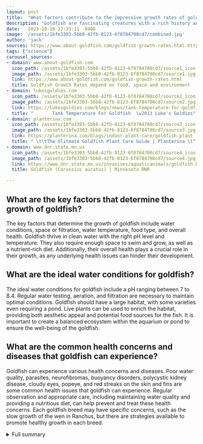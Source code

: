 ```yaml
---
layout: post
title:  "What factors contribute to the impressive growth rates of goldfish?"
description: "Goldfish are fascinating creatures with a rich history and diverse range of breeds. Understanding their growth rates, care requirements, and potential health issues is essential for goldfish owners. With the right environment and proper care, goldfish can live a long, healthy, and fulfilling life."
date:   2023-10-28 22:33:11 -0400
image: '/assets/1bfe3303-5bb8-42fb-8123-6f8784708cd7/combined.jpg'
author: 'jack'
sources: https://www.about-goldfish.com/goldfish-growth-rates.html https://lukesgoldies.com/blogs/news/tank-temperature-for-goldfish https://www.dnr.state.mn.us/invasives/aquaticanimals/goldfish.html https://planterina.com/blogs/indoor-plant-care/goldfish-plant
tags: ["science"]
carousel_sources:
- domain: www.about-goldfish.com
  icon_path: /assets/1bfe3303-5bb8-42fb-8123-6f8784708cd7/source1_icon.jpg
  image_path: /assets/1bfe3303-5bb8-42fb-8123-6f8784708cd7/source1.jpg
  link: https://www.about-goldfish.com/goldfish-growth-rates.html
  title: Goldfish Growth Rates depend on food, space and environment
- domain: lukesgoldies.com
  icon_path: /assets/1bfe3303-5bb8-42fb-8123-6f8784708cd7/source2_icon.jpg
  image_path: /assets/1bfe3303-5bb8-42fb-8123-6f8784708cd7/source2.jpg
  link: https://lukesgoldies.com/blogs/news/tank-temperature-for-goldfish
  title: "       Tank Temperature For Goldfish  \u2013 Luke's Goldies"
- domain: planterina.com
  icon_path: /assets/1bfe3303-5bb8-42fb-8123-6f8784708cd7/source3_icon.jpg
  image_path: /assets/1bfe3303-5bb8-42fb-8123-6f8784708cd7/source3.jpg
  link: https://planterina.com/blogs/indoor-plant-care/goldfish-plant
  title: " \t\tThe Ulitmate Goldfish Plant Care Guide | Planterina \t"
- domain: www.dnr.state.mn.us
  icon_path: /assets/1bfe3303-5bb8-42fb-8123-6f8784708cd7/source4_icon.jpg
  image_path: /assets/1bfe3303-5bb8-42fb-8123-6f8784708cd7/source4.jpg
  link: https://www.dnr.state.mn.us/invasives/aquaticanimals/goldfish.html
  title: Goldfish (Carassius auratus) | Minnesota DNR

---
```


## What are the key factors that determine the growth of goldfish?
The key factors that determine the growth of goldfish include water conditions, space or filtration, water temperature, food type, and overall health. Goldfish thrive in clean water with the right pH level and temperature. They also require enough space to swim and grow, as well as a nutrient-rich diet. Additionally, their overall health plays a crucial role in their growth, as any underlying health issues can hinder their development.

## What are the ideal water conditions for goldfish?
The ideal water conditions for goldfish include a pH ranging between 7 to 8.4. Regular water testing, aeration, and filtration are necessary to maintain optimal conditions. Goldfish should have a large habitat, with some varieties even requiring a pond. Live plants can be used to enrich the habitat, providing both aesthetic appeal and potential food sources for the fish. It is important to create a balanced ecosystem within the aquarium or pond to ensure the well-being of the goldfish.

## What are the common health concerns and diseases that goldfish can experience?
Goldfish can experience various health concerns and diseases. Poor water quality, parasites, neurofibromas, buoyancy disorders, polycystic kidney disease, cloudy eyes, popeye, and red streaks on the skin and fins are some common health issues that goldfish can experience. Regular observation and appropriate care, including maintaining water quality and providing a nutritious diet, can help prevent and treat these health concerns. Each goldfish breed may have specific concerns, such as the slow growth of the wen in Ranchus, but there are strategies available to promote healthy growth in each breed.



<details>
  <summary>Full summary</summary>
<p>Goldfish are one of the most beloved and commonly kept freshwater fish species in the world. Originating from China during the Tang dynasty, goldfish have a rich history and cultural significance. Over the years, they have been selectively bred into more than 200 breeds, with various colors, patterns, body shapes, and fin types.</p>
<p>The growth rates of goldfish can be quite impressive, especially during the first few weeks after hatching. Factors such as water conditions, space or filtration, water temperature, food type, and overall health play a significant role in determining their growth. In a perfect growing environment, goldfish can experience massive growth rates. However, their growth is entirely dependent on the conditions they are kept in and the quality of food they receive.</p>
<p>For the first eight weeks of a goldfish's life, there are specific growth milestones to monitor. It is essential to provide them with clean water and ample space to swim and grow. They thrive in loose, nutrient-rich potting soil and can handle medium to bright indirect light. Goldfish plants, also known as Nematanthus gregarious or Columnea hirta, are fast growers once established. They prefer consistently damp soil and can tolerate most indoor humidity levels.</p>
<p>Taking care of goldfish requires proper knowledge and attention. Good water quality is crucial for their health, with the pH ranging between 7 to 8.4. Regular water testing, aeration, and filtration are essential to maintain optimal conditions. Goldfish should be provided with the largest possible habitat, and some varieties may require a pond. The habitat can be enriched with live plants, such as Vallisneria spp., Anubias, Java fern, and Cryptocoryne, which can also serve as food for the fish.</p>
<p>Feeding goldfish a high-quality diet is vital for their well-being. They can be fed with flake food or sinking pellets specifically made for goldfish, providing around 30% protein. Pelleted food lasts longer than flake food, but it's important to monitor the sinking process of flakes to avoid overfeeding. Additionally, goldfish can be given live or frozen brine shrimp, daphnia, krill, and occasionally vegetables like romaine lettuce.</p>
<p>While goldfish are generally hardy and can live for 10 to 15 years, inadequate care can hinder their potential lifespan. It is important to maintain their habitat, water quality, and provide an enriching environment. Goldfish are vibrant and entertaining pets, making them a great choice for beginners and even kids.</p>
<p>Like any pet, goldfish are prone to certain diseases and conditions. Poor water quality, parasites, neurofibromas, buoyancy disorders, polycystic kidney disease, cloudy eyes, popeye, and red streaks on the skin and fins are some of the health concerns that goldfish owners should pay attention to. Regular observation and appropriate care can help prevent and treat these issues.</p>
<p>In the world of goldfish, there are various breeds and specific concerns. Ranchus, a popular variety, often raise concerns about the quality and slow growth of their wen, which is the fleshy growth on their heads. However, there are solutions and strategies available to promote healthy wen growth.</p>
<p>In conclusion, goldfish are fascinating creatures with a rich history and diverse range of breeds. Understanding their growth rates, care requirements, and potential health issues is essential for goldfish owners. With the right environment and proper care, goldfish can live a long, healthy, and fulfilling life.</p>
</details>
